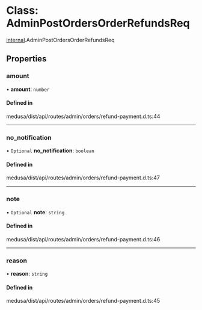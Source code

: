 # Class: AdminPostOrdersOrderRefundsReq

[internal](../modules/internal-12.md).AdminPostOrdersOrderRefundsReq

## Properties

### amount

• **amount**: `number`

#### Defined in

medusa/dist/api/routes/admin/orders/refund-payment.d.ts:44

___

### no\_notification

• `Optional` **no\_notification**: `boolean`

#### Defined in

medusa/dist/api/routes/admin/orders/refund-payment.d.ts:47

___

### note

• `Optional` **note**: `string`

#### Defined in

medusa/dist/api/routes/admin/orders/refund-payment.d.ts:46

___

### reason

• **reason**: `string`

#### Defined in

medusa/dist/api/routes/admin/orders/refund-payment.d.ts:45

